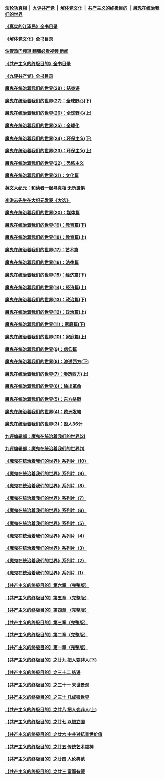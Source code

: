 ####  [法轮功真相](../../../../basic/blob/master/README.md?t=07102232) &nbsp;|&nbsp; [九评共产党](../../../../9ping.md/blob/master/README.md?t=07102232) &nbsp;|&nbsp; [解体党文化](../../../../jtdwh.md/blob/master/README.md?t=07102232)  &nbsp;|&nbsp; [共产主义的终极目的](../../../../gczydzjmd.md/blob/master/README.md?t=07102232) &nbsp;|&nbsp; [魔鬼在统治我们的世界](../../../../mgztzwmdsj.md/blob/master/README.md?t=07102232) 

#### [《真实的江泽民》全书目录](../pages/nsc422/n13721399.md?t=07102232) 

#### [《解体党文化》全书目录](../pages/nsc422/n13721157.md?t=07102232) 

#### [油管热门频道 翻墙必看视频 新闻](http://45.76.130.85:81/youtube.html?07102232)

#### [《共产主义的终极目的》全书目录](../pages/nsc422/n13721048.md?t=07102232) 

#### [《九评共产党》全书目录](../pages/nsc422/n13708085.md?t=07102232) 

#### [魔鬼在统治着我们的世界(28)：结束语](../pages/nsc422/n10936246.md?t=07102232) 

#### [魔鬼在统治着我们的世界(27)：全球野心(下)](../pages/nsc422/n10928319.md?t=07102232) 

#### [魔鬼在统治着我们的世界(26)：全球野心(上)](../pages/nsc422/n10900318.md?t=07102232) 

#### [魔鬼在统治着我们的世界(25)：全球化](../pages/nsc422/n10788205.md?t=07102232) 

#### [魔鬼在统治着我们的世界(24)：环保主义(下)](../pages/nsc422/n10695307.md?t=07102232) 

#### [魔鬼在统治着我们的世界(23)：环保主义(上)](../pages/nsc422/n10688613.md?t=07102232) 

#### [魔鬼在统治着我们的世界(22)：恐怖主义](../pages/nsc422/n10614727.md?t=07102232) 

#### [魔鬼在统治着我们的世界(21)：文化篇](../pages/nsc422/n10597706.md?t=07102232) 

#### [英文大纪元：和读者一起寻真相 无所畏惧](../pages/nsc422/n12542027.md?t=07102232) 

#### [李洪志先生在大纪元发表《大选》](../pages/nsc422/n12534746.md?t=07102232) 

#### [魔鬼在统治着我们的世界(20)：媒体篇](../pages/nsc422/n10586579.md?t=07102232) 

#### [魔鬼在统治着我们的世界(19)：教育篇(下)](../pages/nsc422/n10564808.md?t=07102232) 

#### [魔鬼在统治着我们的世界(18)：教育篇(上)](../pages/nsc422/n10526970.md?t=07102232) 

#### [魔鬼在统治着我们的世界(17)：艺术篇](../pages/nsc422/n10499093.md?t=07102232) 

#### [魔鬼在统治着我们的世界(16)：法律篇](../pages/nsc422/n10485969.md?t=07102232) 

#### [魔鬼在统治着我们的世界(15)：经济篇(下)](../pages/nsc422/n10469975.md?t=07102232) 

#### [魔鬼在统治着我们的世界(14)：经济篇(上)](../pages/nsc422/n10457370.md?t=07102232) 

#### [魔鬼在统治着我们的世界(13)：政治篇(下)](../pages/nsc422/n10448270.md?t=07102232) 

#### [魔鬼在统治着我们的世界(12)：政治篇(上)](../pages/nsc422/n10444576.md?t=07102232) 

#### [魔鬼在统治着我们的世界(11)：家庭篇(下)](../pages/nsc422/n10440961.md?t=07102232) 

#### [魔鬼在统治着我们的世界(10)：家庭篇(上)](../pages/nsc422/n10435448.md?t=07102232) 

#### [魔鬼在统治着我们的世界(9)：信仰篇](../pages/nsc422/n10432159.md?t=07102232) 

#### [魔鬼在统治着我们的世界(8)：渗透西方(下)](../pages/nsc422/n10429603.md?t=07102232) 

#### [魔鬼在统治着我们的世界(7)：渗透西方(上)](../pages/nsc422/n10426013.md?t=07102232) 

#### [魔鬼在统治着我们的世界(6)：输出革命](../pages/nsc422/n10421536.md?t=07102232) 

#### [魔鬼在统治着我们的世界(5)：东方杀戮](../pages/nsc422/n10417707.md?t=07102232) 

#### [魔鬼在统治着我们的世界(4)：欧洲发端](../pages/nsc422/n10414890.md?t=07102232) 

#### [魔鬼在统治着我们的世界(3)：毁人36计](../pages/nsc422/n10411583.md?t=07102232) 

#### [九评编辑部：魔鬼在统治着我们的世界(2)](../pages/nsc422/n10410036.md?t=07102232) 

#### [九评编辑部：魔鬼在统治着我们的世界(1)](../pages/nsc422/n10406825.md?t=07102232) 

#### [《魔鬼在统治着我们的世界》系列片（10）](../pages/nsc422/n12292670.md?t=07102232) 

#### [《魔鬼在统治着我们的世界》系列片（9）](../pages/nsc422/n12290859.md?t=07102232) 

#### [《魔鬼在统治着我们的世界》系列片（8）](../pages/nsc422/n12287445.md?t=07102232) 

#### [《魔鬼在统治着我们的世界》系列片（7）](../pages/nsc422/n12283425.md?t=07102232) 

#### [《魔鬼在统治着我们的世界》系列片（6）](../pages/nsc422/n12282314.md?t=07102232) 

#### [《魔鬼在统治着我们的世界》系列片（5）](../pages/nsc422/n12281419.md?t=07102232) 

#### [《魔鬼在统治着我们的世界》系列片（4）](../pages/nsc422/n12274024.md?t=07102232) 

#### [《魔鬼在统治着我们的世界》系列片（3）](../pages/nsc422/n12271322.md?t=07102232) 

#### [《魔鬼在统治着我们的世界》系列片（2）](../pages/nsc422/n12269049.md?t=07102232) 

#### [《魔鬼在统治着我们的世界》系列片（1）](../pages/nsc422/n12267575.md?t=07102232) 

#### [【共产主义的终极目的】第六章 （完整版）](../pages/nsc422/n11428913.md?t=07102232) 

#### [【共产主义的终极目的】第五章 （完整版）](../pages/nsc422/n11428912.md?t=07102232) 

#### [【共产主义的终极目的】第四章 （完整版）](../pages/nsc422/n11428907.md?t=07102232) 

#### [【共产主义的终极目的】第三章（完整版）](../pages/nsc422/n11428848.md?t=07102232) 

#### [【共产主义的终极目的】第二章（完整版）](../pages/nsc422/n11428831.md?t=07102232) 

#### [【共产主义的终极目的】第一章（完整版）](../pages/nsc422/n11417651.md?t=07102232) 

#### [【共产主义的终极目的】之廿九 把人变非人(下)](../pages/nsc422/n11344140.md?t=07102232) 

#### [【共产主义的终极目的】之三十二 结语](../pages/nsc422/n11360535.md?t=07102232) 

#### [【共产主义的终极目的】之三十一 末世景观](../pages/nsc422/n11351129.md?t=07102232) 

#### [【共产主义的终极目的】之三十 几成狼世界](../pages/nsc422/n11348280.md?t=07102232) 

#### [【共产主义的终极目的】之廿八 把人变非人(上)](../pages/nsc422/n11340492.md?t=07102232) 

#### [【共产主义的终极目的】之廿七 以恨立国](../pages/nsc422/n11336944.md?t=07102232) 

#### [【共产主义的终极目的】之廿六 中共对抗普世价值](../pages/nsc422/n11324785.md?t=07102232) 

#### [【共产主义的终极目的】之廿五 传统艺术颂神](../pages/nsc422/n11296396.md?t=07102232) 

#### [【共产主义的终极目的】之廿四 人伦典范](../pages/nsc422/n11296397.md?t=07102232) 

#### [【共产主义的终极目的】之廿三 富而有德](../pages/nsc422/n11283598.md?t=07102232) 

<img src='http://gfw-breaker.win/goodnews/indexes/nsc422.md' width='0px' height='0px'/>
